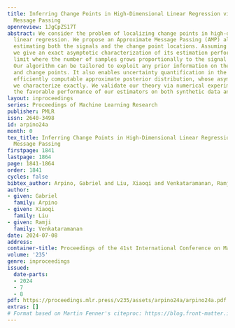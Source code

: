 ```yaml
---
title: Inferring Change Points in High-Dimensional Linear Regression via Approximate
  Message Passing
openreview: 1JgCpZS17T
abstract: We consider the problem of localizing change points in high-dimensional
  linear regression. We propose an Approximate Message Passing (AMP) algorithm for
  estimating both the signals and the change point locations. Assuming Gaussian covariates,
  we give an exact asymptotic characterization of its estimation performance in the
  limit where the number of samples grows proportionally to the signal dimension.
  Our algorithm can be tailored to exploit any prior information on the signal, noise,
  and change points. It also enables uncertainty quantification in the form of an
  efficiently computable approximate posterior distribution, whose asymptotic form
  we characterize exactly. We validate our theory via numerical experiments, and demonstrate
  the favorable performance of our estimators on both synthetic data and images.
layout: inproceedings
series: Proceedings of Machine Learning Research
publisher: PMLR
issn: 2640-3498
id: arpino24a
month: 0
tex_title: Inferring Change Points in High-Dimensional Linear Regression via Approximate
  Message Passing
firstpage: 1841
lastpage: 1864
page: 1841-1864
order: 1841
cycles: false
bibtex_author: Arpino, Gabriel and Liu, Xiaoqi and Venkataramanan, Ramji
author:
- given: Gabriel
  family: Arpino
- given: Xiaoqi
  family: Liu
- given: Ramji
  family: Venkataramanan
date: 2024-07-08
address:
container-title: Proceedings of the 41st International Conference on Machine Learning
volume: '235'
genre: inproceedings
issued:
  date-parts:
  - 2024
  - 7
  - 8
pdf: https://proceedings.mlr.press/v235/assets/arpino24a/arpino24a.pdf
extras: []
# Format based on Martin Fenner's citeproc: https://blog.front-matter.io/posts/citeproc-yaml-for-bibliographies/
---
```

